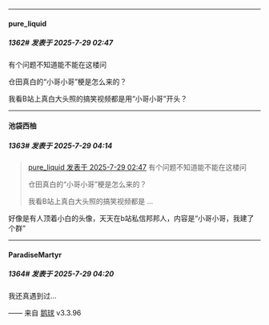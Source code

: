 ﻿
*****

####  pure_liquid  
##### 1362#       发表于 2025-7-29 02:47

有个问题不知道能不能在这楼问

仓田真白的“小哥小哥”梗是怎么来的？

我看B站上真白大头照的搞笑视频都是用“小哥小哥”开头？


*****

####  池袋西柚  
##### 1363#       发表于 2025-7-29 04:14

<blockquote><a href="httphttps://stage1st.com/2b/forum.php?mod=redirect&amp;goto=findpost&amp;pid=68175976&amp;ptid=1916875" target="_blank">pure_liquid 发表于 2025-7-29 02:47</a>
有个问题不知道能不能在这楼问

仓田真白的“小哥小哥”梗是怎么来的？

我看B站上真白大头照的搞笑视频都是 ...</blockquote>
好像是有人顶着小白的头像，天天在b站私信邦邦人，内容是“小哥小哥，我建了个群”

*****

####  ParadiseMartyr  
##### 1364#       发表于 2025-7-29 04:20

我还真遇到过…

—— 来自 [鹅球](https://www.pgyer.com/GcUxKd4w) v3.3.96

